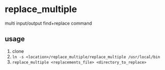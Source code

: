 replace_multiple
================

multi input/output find+replace command

usage
-----

1. clone
2. `ln -s <location>/replace_multiple/replace_multiple /usr/local/bin`
3. `replace_multiple <replacements_file> <directory_to_replace>`